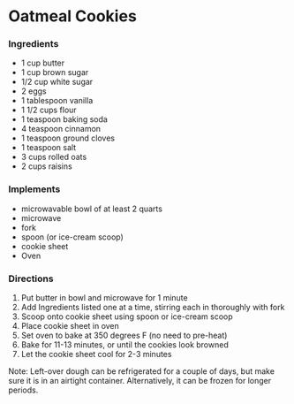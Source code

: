 Oatmeal Cookies
===============

### Ingredients
- 1 cup butter
- 1 cup brown sugar  
- 1/2 cup white sugar
- 2 eggs
- 1 tablespoon vanilla
- 1 1/2 cups flour
- 1 teaspoon baking soda
- 4 teaspoon cinnamon
- 1 teaspoon ground cloves
- 1 teaspoon salt
- 3 cups rolled oats
- 2 cups raisins

### Implements
- microwavable bowl of at least 2 quarts  
- microwave  
- fork  
- spoon (or ice-cream scoop)  
- cookie sheet
- Oven

### Directions
1. Put butter in bowl and microwave for 1 minute
2. Add Ingredients listed one at a time, stirring each in thoroughly with fork
3. Scoop onto cookie sheet using spoon or ice-cream scoop
4. Place cookie sheet in oven
5. Set oven to bake at 350 degrees F (no need to pre-heat)
6. Bake for 11-13 minutes, or until the cookies look browned
7. Let the cookie sheet cool for 2-3 minutes

Note: Left-over dough can be refrigerated for a couple of days, but make sure it is in an airtight container. Alternatively, it can be frozen for longer periods.
